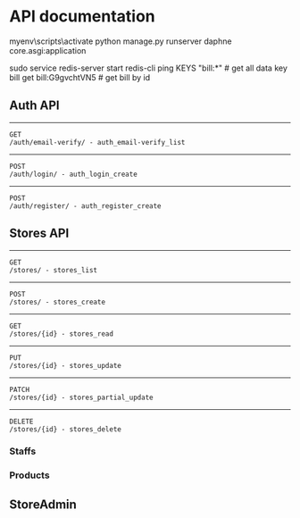 # API documentation
myenv\scripts\activate
python manage.py runserver
daphne core.asgi:application


sudo service redis-server start
redis-cli 
ping
KEYS "bill:*" # get all data key bill
get bill:G9gvchtVN5 # get bill by id

## Auth API 

----------------------------------------------------------------
    GET
    /auth/email-verify/ - auth_email-verify_list

----------------------------------------------------------------
    POST
    /auth/login/ - auth_login_create

----------------------------------------------------------------
    POST
    /auth/register/ - auth_register_create


## Stores API


----------------------------------------------------------------
    GET
    /stores/ - stores_list

----------------------------------------------------------------
    POST
    /stores/ - stores_create

----------------------------------------------------------------
    GET
    /stores/{id} - stores_read

----------------------------------------------------------------
    PUT
    /stores/{id} - stores_update

----------------------------------------------------------------
    PATCH
    /stores/{id} - stores_partial_update

----------------------------------------------------------------
    DELETE 
    /stores/{id} - stores_delete
### Staffs
### Products
## StoreAdmin